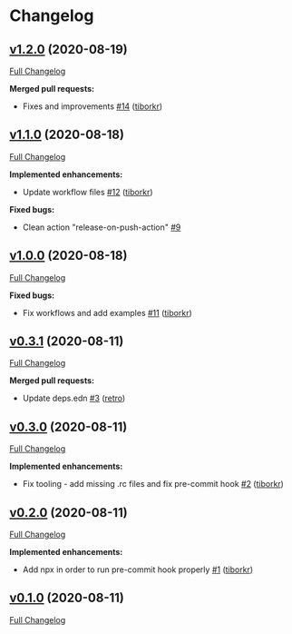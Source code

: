 # Changelog

## [v1.2.0](https://github.com/VeryBigThings/keechma-next-web-template/tree/v1.2.0) (2020-08-19)

[Full Changelog](https://github.com/VeryBigThings/keechma-next-web-template/compare/v1.1.0...v1.2.0)

**Merged pull requests:**

- Fixes and improvements [\#14](https://github.com/VeryBigThings/keechma-next-web-template/pull/14) ([tiborkr](https://github.com/tiborkr))

## [v1.1.0](https://github.com/VeryBigThings/keechma-next-web-template/tree/v1.1.0) (2020-08-18)

[Full Changelog](https://github.com/VeryBigThings/keechma-next-web-template/compare/v1.0.0...v1.1.0)

**Implemented enhancements:**

- Update workflow files [\#12](https://github.com/VeryBigThings/keechma-next-web-template/pull/12) ([tiborkr](https://github.com/tiborkr))

**Fixed bugs:**

- Clean action "release-on-push-action" [\#9](https://github.com/VeryBigThings/keechma-next-web-template/issues/9)

## [v1.0.0](https://github.com/VeryBigThings/keechma-next-web-template/tree/v1.0.0) (2020-08-18)

[Full Changelog](https://github.com/VeryBigThings/keechma-next-web-template/compare/v0.3.1...v1.0.0)

**Fixed bugs:**

- Fix workflows and add examples [\#11](https://github.com/VeryBigThings/keechma-next-web-template/pull/11) ([tiborkr](https://github.com/tiborkr))

## [v0.3.1](https://github.com/VeryBigThings/keechma-next-web-template/tree/v0.3.1) (2020-08-11)

[Full Changelog](https://github.com/VeryBigThings/keechma-next-web-template/compare/v0.3.0...v0.3.1)

**Merged pull requests:**

- Update deps.edn [\#3](https://github.com/VeryBigThings/keechma-next-web-template/pull/3) ([retro](https://github.com/retro))

## [v0.3.0](https://github.com/VeryBigThings/keechma-next-web-template/tree/v0.3.0) (2020-08-11)

[Full Changelog](https://github.com/VeryBigThings/keechma-next-web-template/compare/v0.2.0...v0.3.0)

**Implemented enhancements:**

- Fix tooling - add missing .rc files and fix pre-commit hook [\#2](https://github.com/VeryBigThings/keechma-next-web-template/pull/2) ([tiborkr](https://github.com/tiborkr))

## [v0.2.0](https://github.com/VeryBigThings/keechma-next-web-template/tree/v0.2.0) (2020-08-11)

[Full Changelog](https://github.com/VeryBigThings/keechma-next-web-template/compare/v0.1.0...v0.2.0)

**Implemented enhancements:**

- Add npx in order to run pre-commit hook properly [\#1](https://github.com/VeryBigThings/keechma-next-web-template/pull/1) ([tiborkr](https://github.com/tiborkr))

## [v0.1.0](https://github.com/VeryBigThings/keechma-next-web-template/tree/v0.1.0) (2020-08-11)

[Full Changelog](https://github.com/VeryBigThings/keechma-next-web-template/compare/d72284f1775b355db954b2261e0ac4d33df2a367...v0.1.0)



